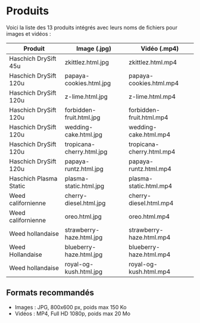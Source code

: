 
# Produits

Voici la liste des 13 produits intégrés avec leurs noms de fichiers pour images et vidéos :

| Produit            | Image (.jpg)           | Vidéo (.mp4)          |
|--------------------|-----------------------|-----------------------|
| Haschich DrySift 45u | zkittlez.html.jpg | zkittlez.html.mp4 |
| Haschich DrySift 120u | papaya-cookies.html.jpg | papaya-cookies.html.mp4 |
| Haschich DrySift 120u | z-lime.html.jpg | z-lime.html.mp4 |
| Haschich DrySift 120u | forbidden-fruit.html.jpg | forbidden-fruit.html.mp4 |
| Haschich DrySift 120u | wedding-cake.html.jpg | wedding-cake.html.mp4 |
| Haschich DrySift 120u | tropicana-cherry.html.jpg | tropicana-cherry.html.mp4 |
| Haschich DrySift 120u | papaya-runtz.html.jpg | papaya-runtz.html.mp4 |
| Haschich Plasma Static | plasma-static.html.jpg | plasma-static.html.mp4 |
| Weed californienne | cherry-diesel.html.jpg | cherry-diesel.html.mp4 |
| Weed californienne | oreo.html.jpg | oreo.html.mp4 |
| Weed hollandaise | strawberry-haze.html.jpg | strawberry-haze.html.mp4 |
| Weed Hollandaise | blueberry-haze.html.jpg | blueberry-haze.html.mp4 |
| Weed hollandaise | royal-og-kush.html.jpg | royal-og-kush.html.mp4 |

## Formats recommandés

- Images : JPG, 800x600 px, poids max 150 Ko
- Vidéos : MP4, Full HD 1080p, poids max 20 Mo

